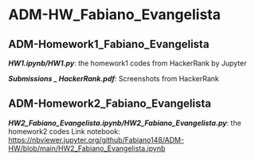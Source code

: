 # ADM-HW_Fabiano_Evangelista

## ADM-Homework1_Fabiano_Evangelista

***HW1.ipynb/HW1.py***: the homework1 codes from HackerRank by Jupyter

***Submissions _ HackerRank.pdf***: Screenshots from HackerRank

## ADM-Homework2_Fabiano_Evangelista
***HW2_Fabiano_Evangelista.ipynb/HW2_Fabiano_Evangelista.py***: the homework2 codes
Link notebook: https://nbviewer.jupyter.org/github/Fabiano148/ADM-HW/blob/main/HW2_Fabiano_Evangelista.ipynb
